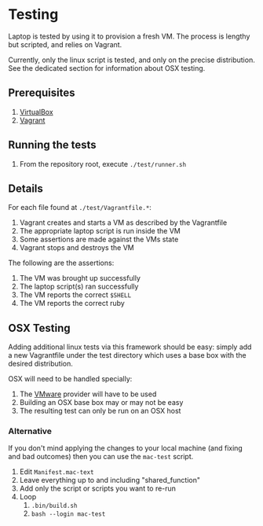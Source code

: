 # Testing

Laptop is tested by using it to provision a fresh VM. The process is 
lengthy but scripted, and relies on Vagrant.

Currently, only the linux script is tested, and only on the precise 
distribution. See the dedicated section for information about OSX 
testing.

## Prerequisites

1. [VirtualBox][]
2. [Vagrant][]

[VirtualBox]: https://www.virtualbox.org/
[Vagrant]: http://www.vagrantup.com/

## Running the tests

1. From the repository root, execute `./test/runner.sh`

## Details

For each file found at `./test/Vagrantfile.*`:

1. Vagrant creates and starts a VM as described by the Vagrantfile
2. The appropriate laptop script is run inside the VM
3. Some assertions are made against the VMs state
4. Vagrant stops and destroys the VM

The following are the assertions:

1. The VM was brought up successfully
2. The laptop script(s) ran successfully
3. The VM reports the correct `$SHELL`
4. The VM reports the correct ruby

## OSX Testing

Adding additional linux tests via this framework should be easy: simply 
add a new Vagrantfile under the test directory which uses a base box 
with the desired distribution.

OSX will need to be handled specially:

1. The [VMware][] provider will have to be used
2. Building an OSX base box may or may not be easy
3. The resulting test can only be run on an OSX host

[VMware]: http://www.vmware.com/

### Alternative

If you don't mind applying the changes to your local machine (and fixing
and bad outcomes) then you can use the `mac-test` script.

1. Edit `Manifest.mac-text`
1. Leave everything up to and including "shared_function"
1. Add only the script or scripts you want to re-run
1. Loop
    1. `.bin/build.sh`
    1. `bash --login mac-test`
